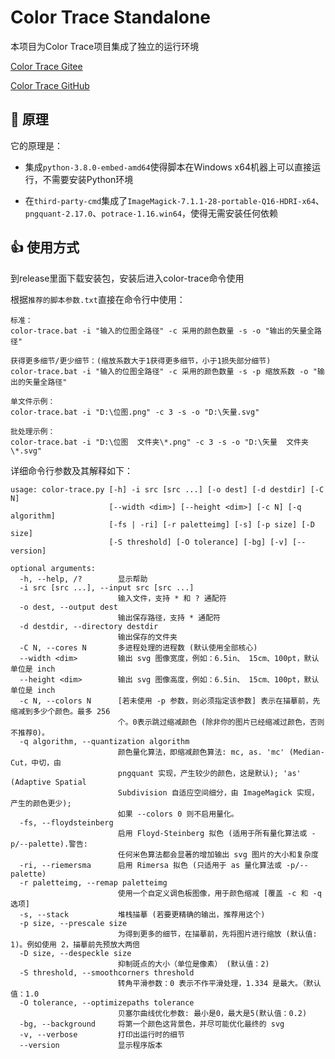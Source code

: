 # Color Trace Standalone

本项目为Color Trace项目集成了独立的运行环境

[Color Trace Gitee](https://gitee.com/haujet/color-trace)

[Color Trace GitHub](https://github.com/HaujetZhao/color-trace)

## 📝 原理

它的原理是：

- 集成`python-3.8.0-embed-amd64`使得脚本在Windows x64机器上可以直接运行，不需要安装Python环境

- 在`third-party-cmd`集成了`ImageMagick-7.1.1-28-portable-Q16-HDRI-x64`、`pngquant-2.17.0`、`potrace-1.16.win64`，使得无需安装任何依赖

## 👍 使用方式

到release里面下载安装包，安装后进入color-trace命令使用

根据`推荐的脚本参数.txt`直接在命令行中使用：

```
标准：
color-trace.bat -i "输入的位图全路径" -c 采用的颜色数量 -s -o "输出的矢量全路径"

获得更多细节/更少细节：(缩放系数大于1获得更多细节，小于1损失部分细节)
color-trace.bat -i "输入的位图全路径" -c 采用的颜色数量 -s -p 缩放系数 -o "输出的矢量全路径"

单文件示例：
color-trace.bat -i "D:\位图.png" -c 3 -s -o "D:\矢量.svg"

批处理示例：
color-trace.bat -i "D:\位图  文件夹\*.png" -c 3 -s -o "D:\矢量  文件夹\*.svg"
```

详细命令行参数及其解释如下：

```
usage: color-trace.py [-h] -i src [src ...] [-o dest] [-d destdir] [-C N]
                      [--width <dim>] [--height <dim>] [-c N] [-q algorithm]
                      [-fs | -ri] [-r paletteimg] [-s] [-p size] [-D size]
                      [-S threshold] [-O tolerance] [-bg] [-v] [--version]

optional arguments:
  -h, --help, /?        显示帮助
  -i src [src ...], --input src [src ...]
                        输入文件，支持 * 和 ? 通配符
  -o dest, --output dest
                        输出保存路径，支持 * 通配符
  -d destdir, --directory destdir
                        输出保存的文件夹
  -C N, --cores N       多进程处理的进程数 (默认使用全部核心)
  --width <dim>         输出 svg 图像宽度，例如：6.5in、 15cm、100pt，默认单位是 inch
  --height <dim>        输出 svg 图像高度，例如：6.5in、 15cm、100pt，默认单位是 inch
  -c N, --colors N      [若未使用 -p 参数，则必须指定该参数] 表示在描摹前，先缩减到多少个颜色。最多 256
                        个。0表示跳过缩减颜色 (除非你的图片已经缩减过颜色，否则不推荐0)。
  -q algorithm, --quantization algorithm
                        颜色量化算法，即缩减颜色算法: mc, as. 'mc' (Median-Cut，中切，由
                        pngquant 实现，产生较少的颜色，这是默认); 'as' (Adaptive Spatial
                        Subdivision 自适应空间细分，由 ImageMagick 实现，产生的颜色更少);
                        如果 --colors 0 则不启用量化。
  -fs, --floydsteinberg
                        启用 Floyd-Steinberg 拟色 (适用于所有量化算法或 -p/--palette).警告:
                        任何米色算法都会显著的增加输出 svg 图片的大小和复杂度
  -ri, --riemersma      启用 Rimersa 拟色 (只适用于 as 量化算法或 -p/--palette)
  -r paletteimg, --remap paletteimg
                        使用一个自定义调色板图像，用于颜色缩减 [覆盖 -c 和 -q 选项]
  -s, --stack           堆栈描摹 (若要更精确的输出，推荐用这个)
  -p size, --prescale size
                        为得到更多的细节，在描摹前，先将图片进行缩放 (默认值: 1)。例如使用 2，描摹前先预放大两倍
  -D size, --despeckle size
                        抑制斑点的大小（单位是像素） (默认值：2)
  -S threshold, --smoothcorners threshold
                        转角平滑参数：0 表示不作平滑处理，1.334 是最大。（默认值：1.0
  -O tolerance, --optimizepaths tolerance
                        贝塞尔曲线优化参数: 最小是0，最大是5(默认值：0.2)
  -bg, --background     将第一个颜色这背景色，并尽可能优化最终的 svg
  -v, --verbose         打印出运行时的细节
  --version             显示程序版本
```